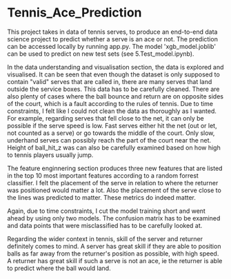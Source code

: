 # Tennis_Ace_Prediction

This project takes in data of tennis serves, to produce an end-to-end data science project to predict whether a serve is an ace or not. The prediction can be accessed locally by running app.py. The model 'xgb_model.joblib' can be used to predict on new test sets (see 5.Test_model.ipynb).

In the data understanding and visualisation section, the data is explored and visualised. It can be seen that even though the dataset is only supposed to contain "valid" serves that are called in, there are many serves that land outside the service boxes. This data has to be carefully cleaned. There are also plenty of cases where the ball bounce and return are on opposite sides of the court, which is a fault according to the rules of tennis. Due to time constraints, I felt like I could not clean the data as thoroughly as I wanted. For example, regarding serves that fell close to the net, it can only be possible if the serve speed is low. Fast serves either hit the net (out or let, not counted as a serve) or go towards the middle of the court. Only slow, underhand serves can possibly reach the part of the court near the net. Height of ball_hit_z was can also be carefully examined based on how high to tennis players usually jump.

The feature enginnering section produces three new features that are listed in the top 10 most important features according to a random forrest classifier. I felt the placement of the serve in relation to where the returner was positioned would matter a lot. Also the placement of the serve close to the lines was predicted to matter. These metrics do indeed matter.

Again, due to time constraints, I cut the model training short and went ahead by using only two models. The confusion matrix has to be examined and data points that were misclassified has to be carefully looked at. 

Regarding the wider context in tennis, skill of the server and returner definitely comes to mind. A server has great skill if they are able to position balls as far away from the returner's position as possible, with high speed. A returner has great skill if such a serve is not an ace, ie the returner is able to predict where the ball would land.

